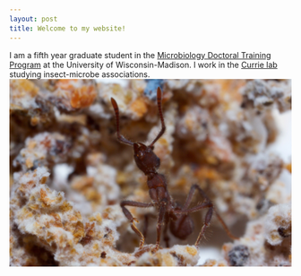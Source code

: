 ```yaml
---
layout: post
title: Welcome to my website!
---
```


I am a fifth year graduate student in the [Microbiology Doctoral Training Program](https://microbiology.wisc.edu/) at the University of Wisconsin-Madison. I work in the [Currie lab](https://currielab.wisc.edu/) studying insect-microbe associations. 
![](../images/fave_ant.JPG)

